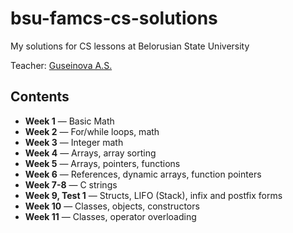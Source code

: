 # bsu-famcs-cs-solutions
My solutions for CS lessons at Belorusian State University

Teacher: [Guseinova A.S.](http://www.fpmi.bsu.by/main.aspx?guid=32561)

## Contents
  * **Week 1** — Basic Math
  * **Week 2** — For/while loops, math
  * **Week 3** — Integer math
  * **Week 4** — Arrays, array sorting
  * **Week 5** — Arrays, pointers, functions
  * **Week 6** — References, dynamic arrays, function pointers
  * **Week 7-8** — C strings
  * **Week 9, Test 1** — Structs, LIFO (Stack), infix and postfix forms
  * **Week 10** — Classes, objects, constructors
  * **Week 11** — Classes, operator overloading
